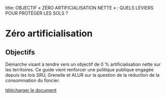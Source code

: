 title: OBJECTIF « ZÉRO ARTIFICIALISATION NETTE » :   QUELS LEVIERS POUR PROTÉGER LES SOLS ?

# Zéro artificialisation

## Objectifs

Démarche visant à tendre vers un objectif de 0 % artificialisation nette sur les territoires. Ce guide vient renforcer une politique publique engagée depuis les lois SRU, Grenelle et ALUR sur la question de la réduction de la consommation du foncier. 

[télécharger le document](fs-rapport-2019-artificialisation-juillet.pdf)